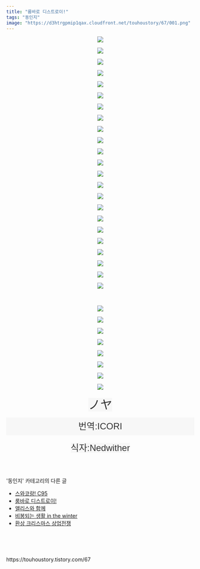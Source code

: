 ```yaml
---
title: "룸바로 디스트로이!"
tags: "동인지"
image: "https://d3htrgpmip1qax.cloudfront.net/touhoustory/67/001.png"
---
```

<div class="article">
<div class="tt_article_useless_p_margin"><p style="text-align: center; clear: none; float: none;"><img src="{{ site.imgserver5 }}/touhoustory/67/001.png"/></p><p style="text-align: center; clear: none; float: none;"><img src="{{ site.imgserver5 }}/touhoustory/67/002.jpg"/></p><p style="text-align: center; clear: none; float: none;"><img src="{{ site.imgserver5 }}/touhoustory/67/003.jpg"/></p><p style="text-align: center; clear: none; float: none;"><img src="{{ site.imgserver5 }}/touhoustory/67/004.jpg"/></p><p style="text-align: center; clear: none; float: none;"><img src="{{ site.imgserver5 }}/touhoustory/67/005.jpg"/></p><p style="text-align: center; clear: none; float: none;"><img src="{{ site.imgserver5 }}/touhoustory/67/006.jpg"/></p><p style="text-align: center; clear: none; float: none;"><img src="{{ site.imgserver5 }}/touhoustory/67/007.jpg"/></p><p style="text-align: center; clear: none; float: none;"><img src="{{ site.imgserver5 }}/touhoustory/67/008.jpg"/></p><p style="text-align: center; clear: none; float: none;"><img src="{{ site.imgserver5 }}/touhoustory/67/009.jpg"/></p><p style="text-align: center; clear: none; float: none;"><img src="{{ site.imgserver5 }}/touhoustory/67/010.jpg"/></p><p style="text-align: center; clear: none; float: none;"><img src="{{ site.imgserver5 }}/touhoustory/67/011.jpg"/></p><p style="text-align: center; clear: none; float: none;"><img src="{{ site.imgserver5 }}/touhoustory/67/012.jpg"/></p><p style="text-align: center; clear: none; float: none;"><img src="{{ site.imgserver5 }}/touhoustory/67/013.jpg"/></p><p style="text-align: center; clear: none; float: none;"><img src="{{ site.imgserver5 }}/touhoustory/67/014.jpg"/></p><p style="text-align: center; clear: none; float: none;"><img src="{{ site.imgserver5 }}/touhoustory/67/015.jpg"/></p><p style="text-align: center; clear: none; float: none;"><img src="{{ site.imgserver5 }}/touhoustory/67/016.jpg"/></p><p style="text-align: center; clear: none; float: none;"><img src="{{ site.imgserver5 }}/touhoustory/67/017.jpg"/></p><p style="text-align: center; clear: none; float: none;"><img src="{{ site.imgserver5 }}/touhoustory/67/018.jpg"/></p><p style="text-align: center; clear: none; float: none;"><img src="{{ site.imgserver5 }}/touhoustory/67/019.jpg"/></p><p style="text-align: center; clear: none; float: none;"><img src="{{ site.imgserver5 }}/touhoustory/67/020.jpg"/></p><p style="text-align: center; clear: none; float: none;"><img src="{{ site.imgserver5 }}/touhoustory/67/021.jpg"/></p><p style="text-align: center; clear: none; float: none;"><img src="{{ site.imgserver5 }}/touhoustory/67/022.jpg"/></p><p style="text-align: center; clear: none; float: none;"><img src="{{ site.imgserver5 }}/touhoustory/67/023.jpg"/></p><p style="text-align: center; clear: none; float: none;"><br/></p><p style="text-align: center; clear: none; float: none;"><img src="{{ site.imgserver5 }}/touhoustory/67/024.jpg"/></p><p style="text-align: center; clear: none; float: none;"><img src="{{ site.imgserver5 }}/touhoustory/67/025.jpg"/></p><p style="text-align: center; clear: none; float: none;"><img src="{{ site.imgserver5 }}/touhoustory/67/026.jpg"/></p><p style="text-align: center; clear: none; float: none;"><img src="{{ site.imgserver5 }}/touhoustory/67/027.jpg"/></p><p style="text-align: center; clear: none; float: none;"><img src="{{ site.imgserver5 }}/touhoustory/67/028.jpg"/></p><p style="text-align: center; clear: none; float: none;"><img src="{{ site.imgserver5 }}/touhoustory/67/029.jpg"/></p><p style="text-align: center; clear: none; float: none;"><img src="{{ site.imgserver5 }}/touhoustory/67/030.jpg"/></p><p style="text-align: center; clear: none; float: none;"><img src="{{ site.imgserver5 }}/touhoustory/67/031.jpg"/></p><p style="text-align: center;"><span style='font-size: 24pt; font-family: "맑은 고딕", sans-serif; background-color: rgb(247, 247, 247); color: rgb(51, 51, 51);'>ノヤ</span></p><p style="list-style: none; margin-right: 0px; margin-left: 0px; padding-right: 0px; padding-left: 0px; line-height: 2; color: rgb(51, 51, 51); font-family: 나눔고딕, NanumGothic, 돋움, Dotum, helvetica, sans-serif, tahoma; font-size: 12px; background-color: rgb(247, 247, 247); text-align: center; padding-top: 0px !important; padding-bottom: 0px !important;"><span style='font-size: 18pt; font-family: "맑은 고딕", sans-serif;'>번역:ICORI</span></p><p style="text-align: center;"><span style="font-size: 18pt; background-color: rgb(247, 247, 247); color: rgb(51, 51, 51); font-family: 나눔고딕, NanumGothic, 돋움, Dotum, helvetica, sans-serif, tahoma;">식자:Nedwither</span><br/></p> </div></div><br/>
<div class="tagTrail">
</div><br/>
<div class="another">
<p>'동인지' 카테고리의 다른 글</p>
<ul>
<li><a href="/touhoustory_69">스와코랑! C95</a></li>
<li><a href="/touhoustory_67">룸바로 디스트로이!</a></li>
<li><a href="/touhoustory_66">앨리스와 함께</a></li>
<li><a href="/touhoustory_65">비봉되는 생활 in the winter</a></li>
<li><a href="/touhoustory_64">환상 크리스마스 상업전쟁</a></li>
</ul>
</div><br/>
<div class="cb_lstcomment">
</div><br/>
<br/>
<p id="refer">https://touhoustory.tistory.com/67</p>
<br/>
